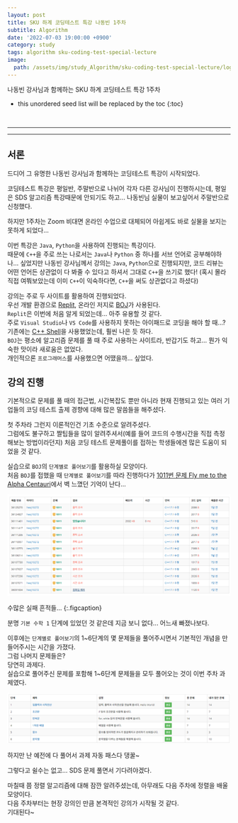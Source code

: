 ```yaml
---
layout: post
title: SKU 하계 코딩테스트 특강 나동빈 1주차
subtitle: Algorithm
date: '2022-07-03 19:00:00 +0900'
category: study
tags: algorithm sku-coding-test-special-lecture
image:
  path: /assets/img/study_Algorithm/sku-coding-test-special-lecture/logo.png
---
```


나동빈 강사님과 함께하는 SKU 하계 코딩테스트 특강 1주차

<!--more-->

* this unordered seed list will be replaced by the toc
{:toc}

<br>
<hr/>
<hr/>

## 서론

드디어 그 유명한 나동빈 강사님과 함께하는 코딩테스트 특강이 시작되었다.

코딩테스트 특강은 평일반, 주말반으로 나뉘어 각자 다른 강사님이 진행하시는데, 평일은 SDS 알고리즘 특강때문에 안되기도 하고... 나동빈님 실물이 보고싶어서 주말반으로 신청했다.

하지만 1주차는 Zoom 비대면 온라인 수업으로 대체되어 아쉽게도 바로 실물을 보지는 못하게 되었다...

이번 특강은 `Java`, `Python`을 사용하여 진행되는 특강이다.<br>
때문에 `C++`을 주로 쓰는 나로서는 `Java`나 `Python` 중 하나를 서브 언어로 공부해야하나... 싶었지만 나동빈 강사님께서 강의는 `Java`, `Python`으로 진행되지만, 코드 리뷰는 어떤 언어든 상관없이 다 봐줄 수 있다고 하셔서 그대로 `C++`을 쓰기로 했다! (혹시 몰라 직접 여쭤보았는데 이미 `C++`이 익숙하다면, `C++`을 써도 상관없다고 하셨다)

강의는 주로 두 사이트를 활용하여 진행되었다.<br>
우선 개발 환경으로 [Replit](https://replit.com/), 온라인 저지로 [BOJ](https://www.acmicpc.net/)가 사용된다.<br>
`Replit`은 이번에 처음 알게 되었는데... 아주 유용할 것 같다.<br>
주로 `Visual Studio`나  `VS Code`를 사용하지 못하는 아이패드로 코딩을 해야 할 때...?<br>
기존에는 [C++ Shell](http://cpp.sh/)을 사용했었는데, 훨씬 나은 듯 하다.<br>
`BOJ`는 평소에 알고리즘 문제를 풀 때 주로 사용하는 사이트라, 반갑기도 하고... 뭔가 익숙한 맛이라 새로움은 없었다.<br>
개인적으론 `프로그래머스`를 사용했으면 어땠을까... 싶었다.<br>

## 강의 진행

기본적으로 문제를 풀 때의 접근법, 시간복잡도 뿐만 아니라 현재 진행되고 있는 여러 기업들의 코딩 테스트 출제 경향에 대해 많은 말씀들을 해주셨다.

첫 주차라 그런지 이론적인건 기초 수준으로 알려주셨다.<br>
그럼에도 불구하고 짤팁들을 많이 알려주셔서(예를 들어 코드의 수행시간을 직접 측정해보는 방법이라던지) 처음 코딩 테스트 문제풀이를 접하는 학생들에겐 많은 도움이 되었을 것 같다.

실습으로 `BOJ`의 `단계별로 풀어보기`를 활용하실 모양이다.<br>
처음 `BOJ`를 접했을 때 `단계별로 풀어보기`를 따라 진행하다가 [1011번 문제 Fly me to the Alpha Centauri](https://www.acmicpc.net/problem/1011)에서 벽 느꼈던 기억이 난다...

![BOJ_1011](/assets/img/study_Algorithm/sku-coding-test-special-lecture/boj_1011.png)

수많은 실패 흔적들...
{:.figcaption}

분명 `기본 수학 1` 단계에 있었던 것 같은데 지금 보니 없다... 어느새 빠졌나보다.

이후에는 `단계별로 풀어보기`의 1~6단계의 몇 문제들을 풀어주시면서 기본적인 개념을 만들어주시는 시간을 가졌다.<br>
그럼 나머지 문제들은?<br>
당연히 과제다.<br>
실습으로 풀어주신 문제를 포함해 1~6단계 문제들을 모두 풀어오는 것이 이번 주차 과제였다.

![1to6](/assets/img/study_Algorithm/sku-coding-test-special-lecture/1to6.png)

하지만 난 예전에 다 풀어서 과제 자동 패스다 댕꿀~

그렇다고 쉴수는 없고... SDS 문제 풀면서 기다려야겠다.<br>

마칠때 쯤 정렬 알고리즘에 대해 잠깐 알려주셨는데, 아무래도 다음 주차에 정렬을 배울 모양이다.<br>
다음 주차부터는 현장 강의인 만큼 본격적인 강의가 시작될 것 같다.<br>
기대된다~


